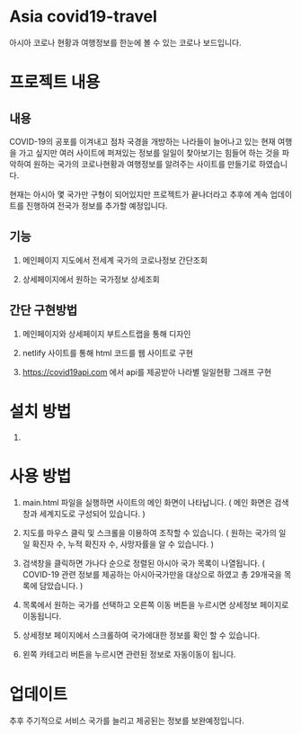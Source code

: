 # Asia covid19-travel
아시아 코로나 현황과 여행정보를 한눈에 볼 수 있는 코로나 보드입니다.




# 프로젝트 내용
## 내용
COVID-19의 공포를 이겨내고 점차 국경을 개방하는 나라들이 늘어나고 있는 현재 여행을 가고 싶지만 
여러 사이트에 퍼져있는 정보를 일일이 찾아보기는 힘들어 하는 것을 파악하여
원하는 국가의 코로나현황과 여행정보를 알려주는 사이트를 만들기로 하였습니다.

현재는 아시아 몇 국가만 구형이 되어있지만 프로젝트가 끝나더라고 추후에 계속 업데이트를 진행하여 
전국가 정보를 추가할 예정입니다.

## 기능
1. 메인페이지 지도에서 전세계 국가의 코로나정보 간단조회 

2. 상세페이지에서 원하는 국가정보 상세조회

## 간단 구현방법
1. 메인페이지와 상세페이지 부트스트랩을 통해 디자인

2. netlify 사이트를 통해 html 코드를 웹 사이트로 구현

3. https://covid19api.com 에서 api를 제공받아 나라별 일일현황 그래프 구현  

# 설치 방법
1. 

# 사용 방법
1. main.html 파일을 실행하면 사이트의 메인 화면이 나타납니다.
   ( 메인 화면은 검색창과 세계지도로 구성되어 있습니다. )

2. 지도를 마우스 클릭 및 스크롤을 이용하여 조작할 수 있습니다.
   ( 원하는 국가의 일일 확진자 수, 누적 확진자 수, 사망자률을 알 수 있습니다. )

3. 검색창을 클릭하면 가나다 순으로 정렬된 아시아 국가 목록이 나열됩니다.
   ( COVID-19 관련 정보를 제공하는 아시아국가만을 대상으로 하였고 총 29개국을 목록에 담았습니다. )

4. 목록에서 원하는 국가를 선택하고 오른쪽 이동 버튼을 누르시면 상세정보 페이지로 이동됩니다.

5. 상세정보 페이지에서 스크롤하여 국가에대한 정보를 확인 할 수 있습니다.

6. 왼쪽 카테고리 버튼을 누르시면 관련된 정보로 자동이동이 됩니다.


# 업데이트
추후 주기적으로 서비스 국가를 늘리고 제공된는 정보를 보완예정입니다.


